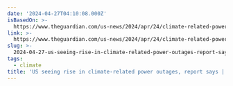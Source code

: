 ```yaml
---
date: '2024-04-27T04:10:08.000Z'
isBasedOn: >-
  https://www.theguardian.com/us-news/2024/apr/24/climate-related-power-outages-surging-in-the-us
link: >-
  https://www.theguardian.com/us-news/2024/apr/24/climate-related-power-outages-surging-in-the-us
slug: >-
  2024-04-27-us-seeing-rise-in-climate-related-power-outages-report-says-or-us-news-or-th
tags:
  - climate
title: 'US seeing rise in climate-related power outages, report says | US news | Th'
---
```


